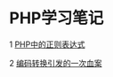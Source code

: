 # PHP学习笔记

1 [PHP中的正则表达式](https://github.com/luofengmacheng/web_learning/blob/master/php/regx.md)

2 [编码转换引发的一次血案](https://github.com/luofengmacheng/web_learning/blob/master/php/encode.md)